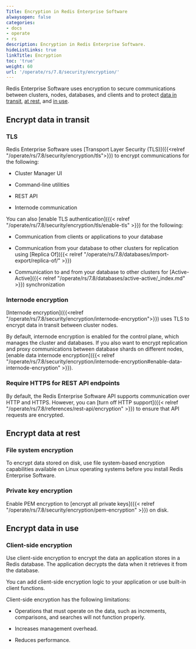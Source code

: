 ```yaml
---
Title: Encryption in Redis Enterprise Software
alwaysopen: false
categories:
- docs
- operate
- rs
description: Encryption in Redis Enterprise Software.
hideListLinks: true
linkTitle: Encryption
toc: 'true'
weight: 60
url: '/operate/rs/7.8/security/encryption/'
---
```


Redis Enterprise Software uses encryption to secure communications between clusters, nodes, databases, and clients and to protect [data in transit](https://en.wikipedia.org/wiki/Data_in_transit), [at rest](https://en.wikipedia.org/wiki/Data_at_rest), and [in use](https://en.wikipedia.org/wiki/Data_in_use).

## Encrypt data in transit

### TLS

Redis Enterprise Software uses [Transport Layer Security (TLS)]({{<relref "/operate/rs/7.8/security/encryption/tls">}}) to encrypt communications for the following:

- Cluster Manager UI

- Command-line utilities

- REST API

- Internode communication

You can also [enable TLS authentication]({{< relref "/operate/rs/7.8/security/encryption/tls/enable-tls" >}}) for the following:

- Communication from clients or applications to your database

- Communication from your database to other clusters for replication using [Replica Of]({{< relref "/operate/rs/7.8/databases/import-export/replica-of/" >}})

- Communication to and from your database to other clusters for [Active-Active]({{< relref "/operate/rs/7.8/databases/active-active/_index.md" >}}) synchronization

### Internode encryption

[Internode encryption]({{<relref "/operate/rs/7.8/security/encryption/internode-encryption">}}) uses TLS to encrypt data in transit between cluster nodes.

By default, internode encryption is enabled for the control plane, which manages the cluster and databases. If you also want to encrypt replication and proxy communications between database shards on different nodes, [enable data internode encryption]({{< relref "/operate/rs/7.8/security/encryption/internode-encryption#enable-data-internode-encryption" >}}).

### Require HTTPS for REST API endpoints

By default, the Redis Enterprise Software API supports communication over HTTP and HTTPS. However, you can [turn off HTTP support]({{< relref "/operate/rs/7.8/references/rest-api/encryption" >}}) to ensure that API requests are encrypted.

## Encrypt data at rest

### File system encryption

To encrypt data stored on disk, use file system-based encryption capabilities available on Linux operating systems before you install Redis Enterprise Software.

### Private key encryption

Enable PEM encryption to [encrypt all private keys]({{< relref "/operate/rs/7.8/security/encryption/pem-encryption" >}}) on disk.

## Encrypt data in use

### Client-side encryption

Use client-side encryption to encrypt the data an application stores in a Redis database. The application decrypts the data when it retrieves it from the database.

You can add client-side encryption logic to your application or use built-in client functions.

Client-side encryption has the following limitations:

- Operations that must operate on the data, such as increments, comparisons, and searches will not function properly.

- Increases management overhead.

- Reduces performance.
